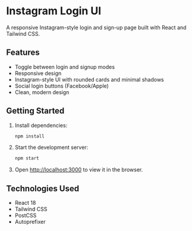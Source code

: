# Instagram Login UI

A responsive Instagram-style login and sign-up page built with React and Tailwind CSS.

## Features

- Toggle between login and signup modes
- Responsive design
- Instagram-style UI with rounded cards and minimal shadows
- Social login buttons (Facebook/Apple)
- Clean, modern design

## Getting Started

1. Install dependencies:
   ```bash
   npm install
   ```

2. Start the development server:
   ```bash
   npm start
   ```

3. Open [http://localhost:3000](http://localhost:3000) to view it in the browser.

## Technologies Used

- React 18
- Tailwind CSS
- PostCSS
- Autoprefixer